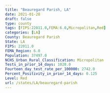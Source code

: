 ```yaml
---
title: "Beauregard Parish, LA"
date: 2021-01-28
draft: false
type: county
tags: [FIPS:22011.0,FEMA:6.0,Micropolitan,Red]
categories: [LA]
County: Beauregard Parish
State: LA
FIPS: 22011.0
FEMA_Region: 6.0
Population: 37497.0
NCHS_Urban_Rural_Classification: Micropolitan
Tests_in_prior_14_days: 1028.0
Fourteen_day_test_rate_per_100000: 2742.0
Percent_Positivity_in_prior_14_days: 0.125
Level: Red
url: /states/LA/beauregard-parish
---
```




